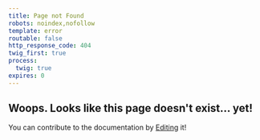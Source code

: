```yaml
---
title: Page not Found
robots: noindex,nofollow
template: error
routable: false
http_response_code: 404
twig_first: true
process:
  twig: true
expires: 0
---
```


## Woops. Looks like this page doesn't exist... yet!

<i class="fa fa-heart"></i> You can contribute to the documentation by
<a class="github-link tooltip tooltip-bottom" href="https://github.com/YunoHost/doc" data-tooltip="Edit this page on GitHub"><i class="fa fa-pencil-square"></i>Editing</a> it!
